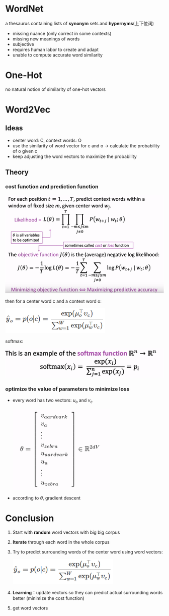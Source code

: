 # WordNet
a thesaurus containing lists of **synonym** sets and **hypernyms**(上下位词)

- missing nuance (only correct in some contexts)
- missing new meanings of words
- subjective
- requires human labor to create and adapt
- unable to compute accurate word similarity



# One-Hot  

no natural notion of similarity of one-hot vectors



# Word2Vec

## Ideas

- center word: C, context words: O
- use the similarity of word vector for c and o -> calculate the probability of o given c
- keep adjusting the word vectors to maximize the probability



## Theory

### cost function and prediction function

![1](images/word2vec_1.png)

then for a center word c and a context word o:

 ![2](images/word2vec_2.png)	

softmax:

![3](images/word2vec_3.png)



### optimize the value of parameters to minimize loss

- every word has two vectors: $u_o$ and $v_c$

  ![4](images/word2vec_4.png)

- according to $\theta$, gradient descent



# Conclusion

1. Start with **random** word vectors with big big corpus

2. **Iterate** through each word in the whole corpus

3. Try to predict surrounding words of the center word using word vectors:

   ![5](images/word2vec_2.png)

4. **Learning**：update vectors so they can predict actual surrounding words better (minimize the cost function)

5. get word vectors